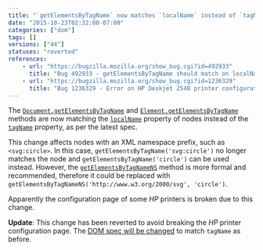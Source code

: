 ```yaml
---
title: "`getElementsByTagName` now matches `localName` instead of `tagName`"
date: "2015-10-23T02:32:00-07:00"
categories: ["dom"]
tags: []
versions: ["44"]
statuses: "reverted"
references:
    - url: "https://bugzilla.mozilla.org/show_bug.cgi?id=492933"
      title: "Bug 492933 - getElementsByTagName should match on localName not tagName (for interop)"
    - url: "https://bugzilla.mozilla.org/show_bug.cgi?id=1236329"
      title: "Bug 1236329 - Error on HP Deskjet 2540 printer configuration page"
---
```

The [`Document.getElementsByTagName`](https://developer.mozilla.org/en-US/docs/Web/API/document/getElementsByTagName) and [`Element.getElementsByTagName`](https://developer.mozilla.org/en-US/docs/Web/API/Element/getElementsByTagName) methods are now matching the [`localName`](https://developer.mozilla.org/en-US/docs/Web/API/Node/localName) property of nodes instead of the [`tagName`](https://developer.mozilla.org/en-US/docs/Web/API/Element/tagName) property, as per the latest spec.

This change affects nodes with an XML namespace prefix, such as `<svg:circle>`. In this case, `getElementsByTagName('svg:circle')` no longer matches the node and  `getElementsByTagName('circle')` can be used instead. However, the [`getElementsByTagNameNS`](https://developer.mozilla.org/en-US/docs/Web/API/Document/getElementsByTagNameNS) method is more formal and recommended, therefore it could be replaced with `getElementsByTagNameNS('http://www.w3.org/2000/svg', 'circle')`.

Apparently the configuration page of some *HP* printers is broken due to this change.

**Update**: This change has been reverted to avoid breaking the *HP* printer configuration page. The [DOM spec will be changed](https://github.com/whatwg/dom/issues/143) to match `tagName` as before.
